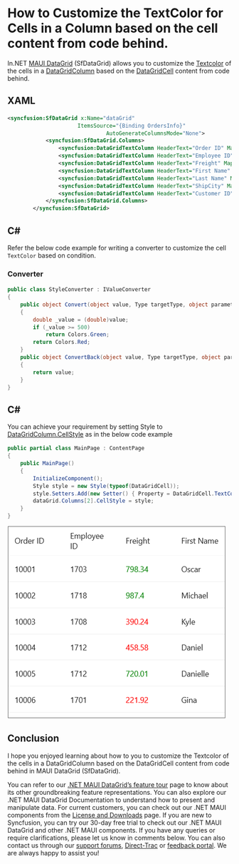 # How to Customize the TextColor for Cells in a Column based on the cell content from code behind.
In.NET [MAUI DataGrid](https://www.syncfusion.com/maui-controls/maui-datagrid) (SfDataGrid) allows you to customize the [Textcolor](https://help.syncfusion.com/cr/maui/Syncfusion.Maui.DataGrid.DataGridCell.html#Syncfusion_Maui_DataGrid_DataGridCell_TextColor) of the cells in a [DataGridColumn](https://help.syncfusion.com/cr/maui/Syncfusion.Maui.DataGrid.DataGridColumn.html) based on the [DataGridCell](https://help.syncfusion.com/cr/maui/Syncfusion.Maui.DataGrid.DataGridCell.html) content from code behind.

## XAML
```XML
<syncfusion:SfDataGrid x:Name="dataGrid" 
                      ItemsSource="{Binding OrdersInfo}"
                               AutoGenerateColumnsMode="None">
            <syncfusion:SfDataGrid.Columns>
                <syncfusion:DataGridTextColumn HeaderText="Order ID" MappingName="OrderID"/>
                <syncfusion:DataGridTextColumn HeaderText="Employee ID" MappingName="EmployeeID"/>
                <syncfusion:DataGridTextColumn HeaderText="Freight" MappingName="Freight"/>
                <syncfusion:DataGridTextColumn HeaderText="First Name" MappingName="FirstName"/>
                <syncfusion:DataGridTextColumn HeaderText="Last Name" MappingName="LastName"/>
                <syncfusion:DataGridTextColumn HeaderText="ShipCity" MappingName="ShipCity"/>
                <syncfusion:DataGridTextColumn HeaderText="Customer ID" MappingName="CustomerID"/>
            </syncfusion:SfDataGrid.Columns>
        </syncfusion:SfDataGrid>
```

## C#
Refer the below code example for writing a converter to customize the cell `TextColor` based on condition.
### Converter
```C#
public class StyleConverter : IValueConverter
{
    public object Convert(object value, Type targetType, object parameter, System.Globalization.CultureInfo culture)
    {
        double _value = (double)value;
        if (_value >= 500)
            return Colors.Green;
        return Colors.Red;
    }
    public object ConvertBack(object value, Type targetType, object parameter, System.Globalization.CultureInfo culture)
    {
        return value;
    }
}
```
## C#
You can achieve your requirement by setting Style to [DataGridColumn.CellStyle](https://help.syncfusion.com/cr/maui/Syncfusion.Maui.DataGrid.DataGridColumn.html#Syncfusion_Maui_DataGrid_DataGridColumn_CellStyle) as in the below code example

```C#
public partial class MainPage : ContentPage
{
	public MainPage()
	{
		InitializeComponent();
        Style style = new Style(typeof(DataGridCell));
        style.Setters.Add(new Setter() { Property = DataGridCell.TextColorProperty, Value = new Binding("Freight", BindingMode.TwoWay, new StyleConverter()) });
        dataGrid.Columns[2].CellStyle = style;
    }
}
```
![CellTextColor chnaged based on condition](DataGridCellTextColor.png)
## Conclusion
I hope you enjoyed learning about how to you to customize the Textcolor of the cells in a DataGridColumn based on the DataGridCell content from code behind in MAUI DataGrid (SfDataGrid).

You can refer to our [.NET MAUI DataGrid’s feature tour](https://www.syncfusion.com/maui-controls/maui-datagrid) page to know about its other groundbreaking feature representations. You can also explore our .NET MAUI DataGrid Documentation to understand how to present and manipulate data.
For current customers, you can check out our .NET MAUI components from the [License and Downloads](https://www.syncfusion.com/account/downloads) page. If you are new to Syncfusion, you can try our 30-day free trial to check out our .NET MAUI DataGrid and other .NET MAUI components.
If you have any queries or require clarifications, please let us know in comments below. You can also contact us through our [support forums](https://www.syncfusion.com/forums), [Direct-Trac](https://support.syncfusion.com/account/login?ReturnUrl=%2Faccount%2Fconnect%2Fauthorize%2Fcallback%3Fclient_id%3Dc54e52f3eb3cde0c3f20474f1bc179ed%26redirect_uri%3Dhttps%253A%252F%252Fsupport.syncfusion.com%252Fagent%252Flogincallback%26response_type%3Dcode%26scope%3Dopenid%2520profile%2520agent.api%2520integration.api%2520offline_access%2520kb.api%26state%3D8db41f98953a4d9ba40407b150ad4cf2%26code_challenge%3DvwHoT64z2h21eP_A9g7JWtr3vp3iPrvSjfh5hN5C7IE%26code_challenge_method%3DS256%26response_mode%3Dquery) or [feedback portal](https://www.syncfusion.com/feedback/maui?control=sfdatagrid). We are always happy to assist you!

